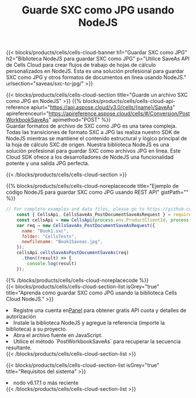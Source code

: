 ﻿---
title:  Guarde SXC como JPG usando NodeJS
description:  Utilizando Aspose.Cells Cloud SDK para NodeJS para guardar el archivo en formato SXC como archivo en formato JPG.
kwords: Excel, Save SXC as JPG, REST, NodeJS
howto: How to save SXC as JPG using Aspose.Cells Cloud NodeJS library.
---
{{< blocks/products/cells/cells-cloud-banner h1="Guardar SXC como JPG" h2="Biblioteca NodeJS para guardar SXC como JPG" p="Utilice SaveAs API de Cells Cloud para crear flujos de trabajo de hojas de cálculo personalizados en NodeJS. Esta es una solución profesional para guardar SXC como JPG y otros formatos de documentos en línea usando NodeJS." urlsection="saveas/sxc-to-jpg/" >}}

{{< blocks/products/cells/cells-cloud-section title="Guarde un archivo SXC como JPG en NodeJS" >}}
{{% blocks/products/cells/cells-cloud-api-reference apiurl="https://api.aspose.cloud/v3.0/cells/{name}/SaveAs" apireferenceurl="https://apireference.aspose.cloud/cells/#/Conversion/PostWorkbookSaveAs" apimethod="POST" %}}
<br/>
Guardar formatos de archivo de SXC como JPG es una tarea compleja. Todas las transiciones de formato SXC a JPG las realiza nuestro SDK de NodeJS mientras se mantiene el contenido estructural y lógico principal de la hoja de cálculo SXC de origen. Nuestra biblioteca NodeJS es una solución profesional para guardar SXC como archivos JPG en línea. Este Cloud SDK ofrece a los desarrolladores de NodeJS una funcionalidad potente y una salida JPG perfecta.

{{< /blocks/products/cells/cells-cloud-section >}}

{{% blocks/products/cells/cells-cloud-noreplacecode title="Ejemplo de código NodeJS para guardar SXC como JPG usando REST API" gistPath="" %}}
  
```js
// For complete examples and data files, please go to https://github.com/aspose-cells-cloud/aspose-cells-cloud-node/
    const { CellsApi, CellsSaveAs_PostDocumentSaveAsRequest } = require("asposecellscloud");
    const cellsApi = new CellsApi(process.env.ProductClientId, process.env.ProductClientSecret);
    var req = new CellsSaveAs_PostDocumentSaveAsRequest({
      name: "Book1.sxc",
      folder: "CellsTests",
      newfilename: "Book1Saveas.jpg",
    });
    cellsApi.cellsSaveAsPostDocumentSaveAs(req)
      .then((result) => {
        console.log(result)
    });
```
  
{{% /blocks/products/cells/cells-cloud-noreplacecode %}}
<br/>
{{< blocks/products/cells/cells-cloud-section-list isGrey="true" title="Aprenda cómo guardar SXC como JPG usando la biblioteca Cells Cloud NodeJS." >}}
<li> Registre una cuenta en<a href="https://dashboard.aspose.cloud/">Panel</a> para obtener gratis API cuota y detalles de autorización</li>
<li>Instale la biblioteca NodeJS y agregue la referencia (importe la biblioteca) a su proyecto.</li>
<li>Abra el archivo fuente en JavaScript.</li>
<li>Utilice el método `PostWorkbookSaveAs` para recuperar la secuencia resultante.</li>
{{< /blocks/products/cells/cells-cloud-section-list >}}

{{< blocks/products/cells/cells-cloud-section-list isGrey="true" title="Requisitos del sistema" >}}
<li>nodo v6.17.1 o más reciente</li>
{{< /blocks/products/cells/cells-cloud-section-list >}}
